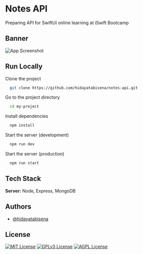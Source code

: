 # Notes API

Preparing API for SwiftUI online learning at iSwift Bootcamp

## Banner

![App Screenshot](https://res.cloudinary.com/moyadev/image/upload/v1669350115/Moyadev/Code_25-11-2022_at_11.21_2x_wv3upn.png)

## Run Locally

Clone the project

```bash
  git clone https://github.com/hidayatabisena/notes-api.git
```

Go to the project directory

```bash
  cd my-project
```

Install dependencies

```bash
  npm install
```

Start the server (development)

```bash
  npm run dev
```

Start the server (production)

```bash
  npm run start
```

## Tech Stack

**Server:** Node, Express, MongoDB

## Authors

- [@hidayatabisena](https://github.com/hidayatabisena)

## License

[![MIT License](https://img.shields.io/badge/License-MIT-green.svg)](https://choosealicense.com/licenses/mit/)
[![GPLv3 License](https://img.shields.io/badge/License-GPL%20v3-yellow.svg)](https://opensource.org/licenses/)
[![AGPL License](https://img.shields.io/badge/license-AGPL-blue.svg)](http://www.gnu.org/licenses/agpl-3.0)
